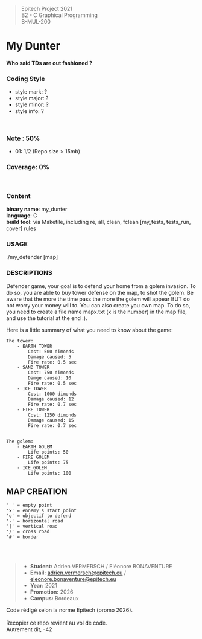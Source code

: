 > Epitech Project 2021 <br>
> B2 - C Graphical Programming<br>
> B-MUL-200

# My Dunter
#### Who said TDs are out fashioned ?

### Coding Style
- style mark: ?<br>
- style major: ?
- style minor: ?
- style info: ?
<br>

### Note : 50%
- 01: 1/2 (Repo size > 15mb)

### Coverage: 0%
<br>

### Content
**binary name**: my_dunter<br>
**language**: C<br>
**build tool**: via Makefile, including re, all, clean, fclean [my_tests, tests_run, cover] rules
<br>

### USAGE
./my_defender [map]

### DESCRIPTIONS
Defender game, your goal is to defend your home from a golem invasion. To do so, you are able to buy tower defense on the map, to shot the golem. Be aware that the more the time pass the more the golem will appear BUT do not worry your money will to. You can also create you own map. To do so, you need to create a file name mapx.txt (x is the number) in the map file, and use the tutorial at the end :).

Here is a little summary of what you need to know about the game:

    The tower:
        - EARTH TOWER
            Cost: 500 dimonds
            Damage caused: 5
            Fire rate: 0.5 sec
        - SAND TOWER
            Cost: 750 dimonds
            Damge caused: 10
            Fire rate: 0.5 sec
        - ICE TOWER
            Cost: 1000 dimonds
            Damage caused: 12
            Fire rate: 0.7 sec
        - FIRE TOWER
            Cost: 1250 dimonds
            Damage caused: 15
            Fire rate: 0.7 sec


    The golem:
        - EARTH GOLEM
            Life points: 50
        - FIRE GOLEM
            Life points: 75
        - ICE GOLEM
            Life points: 100

## MAP CREATION
    ' ' = empty point
    'x' = ennemy's start point
    'o' = objectif to defend
    '-' = horizontal road
    '|' = vertical road
    '/' = cross road
    '#' = border

<br><br>

>- **Student:** Adrien VERMERSCH / Eléonore BONAVENTURE
>-  **Email:** adrien.vermersch@epitech.eu / eleonore.bonaventure@epitech.eu
>- **Year:** 2021
>- **Promotion:** 2026
>- **Campus:** Bordeaux

Code rédigé selon la norme Epitech (promo 2026).<br><br>
Recopier ce repo revient au vol de code.<br>
Autrement dit, -42<br><br>
